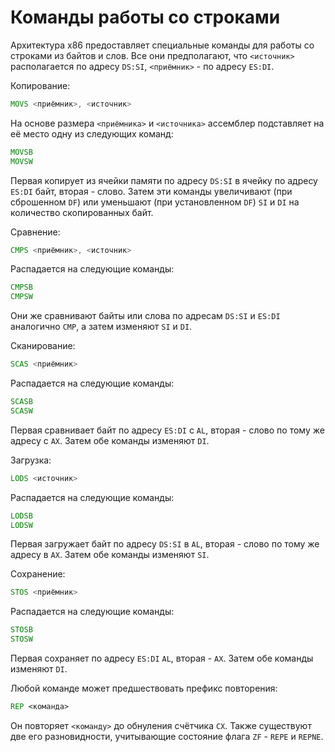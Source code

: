 # Команды работы со строками

Архитектура x86 предоставляет специальные команды для работы со строками из
байтов и слов. Все они предполагают, что `<источник>` располагается по адресу
`DS:SI`, `<приёмник>` - по адресу `ES:DI`.

Копирование:

```asm
MOVS <приёмник>, <источник>
```

На основе размера `<приёмника>` и `<источника>` ассемблер подставляет на её
место одну из следующих команд:

```asm
MOVSB
MOVSW
```

Первая копирует из ячейки памяти по адресу `DS:SI` в ячейку по адресу `ES:DI`
байт, вторая - слово. Затем эти команды увеличивают (при сброшенном `DF`) или
уменьшают (при установленном `DF`) `SI` и `DI` на количество скопированных
байт.

Сравнение:

```asm
CMPS <приёмник>, <источник>
```

Распадается на следующие команды:

```asm
CMPSB
CMPSW
```

Они же сравнивают байты или слова по адресам `DS:SI` и `ES:DI` аналогично
`CMP`, а затем изменяют `SI` и `DI`.

Сканирование:

```asm
SCAS <приёмник>
```

Распадается на следующие команды:

```asm
SCASB
SCASW
```

Первая сравнивает байт по адресу `ES:DI` с `AL`, вторая - слово по тому же
адресу с `AX`. Затем обе команды изменяют `DI`.

Загрузка:

```asm
LODS <источник>
```

Распадается на следующие команды:

```asm
LODSB
LODSW
```

Первая загружает байт по адресу `DS:SI` в `AL`, вторая - слово по тому же
адресу в `AX`. Затем обе команды изменяют `SI`.

Сохранение:

```asm
STOS <приёмник>
```

Распадается на следующие команды:

```asm
STOSB
STOSW
```

Первая сохраняет по адресу `ES:DI` `AL`, вторая - `AX`. Затем обе команды
изменяют `DI`.

Любой команде может предшествовать префикс повторения:

```asm
REP <команда>
```

Он повторяет `<команду>` до обнуления счётчика `CX`. Также существуют две его
разновидности, учитывающие состояние флага `ZF` - `REPE` и `REPNE`.
